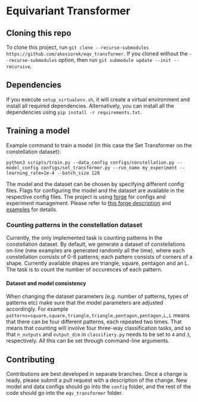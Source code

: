 # Equivariant Transformer

## Cloning this repo
To clone this project, run `git clone --recurse-submodules https://github.com/akosiorek/eqv_transformer`.
If you cloned without the `--recurse-submodules` option, then run `git submodule update --init --recursive`.

## Dependencies

If you execute `setup_virtualenv.sh`, it will create a virtual environment and install all required dependencies. Alternatively, you can install all the dependencies using `pip install -r requirements.txt`.

## Training a model

Example command to train a model (in this case the Set Transformer on the constellation dataset):
```
python3 scripts/train.py --data_config configs/constellation.py --model_config configs/set_transformer.py --run_name my_experiment --learning_rate=1e-4 --batch_size 128
```

The model and the dataset can be chosen by specifying different config files. Flags for configuring the model and
the dataset are available in the respective config files. The project is using
[forge](https://github.com/akosiorek/forge) for configs and experiment management. Please refer to 
[this forge description](http://akosiorek.github.io/ml/2018/11/28/forge.html) and 
[examples](https://github.com/akosiorek/forge/tree/master/forge/examples) for details.

### Counting patterns in the constellation dataset

Currently, the only implemented task is counting patterns in the constellation dataset. By default, we generate
a dataset of constellations on-line (new examples are generated randomly all the time), where each constellation
consists of 0-8 patterns; each pattern consists of corners of a shape. Currently available shapes are triangle,
square, pentagon and an L. The task is to count the number of occurences of each pattern.

#### Dataset and model consistency
When changing the dataset parameters (e.g. number of patterns, types of patterns etc) make sure that the model
parameters are adjusted accordingly. For example `patterns=square,square,triangle,triangle,pentagon,pentagon,L,L`
means that there can be four different patterns, each repeated two times. That means that counting will involve four
three-way classification tasks, and so that `n_outputs` and `output_dim` in `classifiery.py` needs to be set to `4` and
`3`, respectively. All this can be set through command-line arguments. 


## Contributing

Contributions are best developed in separate branches. Once a change is ready, please submit a pull request with a
description of the change. New model and data configs should go into the `config` folder, and the rest of the code
should go into the `eqv_transformer` folder.